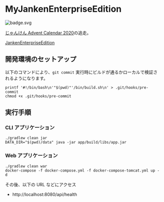 # MyJankenEnterpriseEdition

![badge.svg](https://github.com/marchin1989/MyJankenEnterpriseEdition/workflows/workflow/badge.svg)

[じゃんけん Advent Calendar 2020](https://qiita.com/advent-calendar/2020/janken)の追走。

[JankenEnterpriseEdition](https://github.com/os1ma/JankenEnterpriseEdition)

## 開発環境のセットアップ

以下のコマンドにより、`git commit` 実行時にビルドが通るかローカルで検証されるようになります。

```shell
printf '#!/bin/bash\n'"$(pwd)"'/bin/build.sh\n' > .git/hooks/pre-commit
chmod +x .git/hooks/pre-commit
```

## 実行手順

### CLI アプリケーション

```shell
./gradlew clean jar
DATA_DIR="$(pwd)/data" java -jar app/build/libs/app.jar
```

### Web アプリケーション

```shell
./gradlew clean war
docker-compose -f docker-compose.yml -f docker-compose-tomcat.yml up -d
```

その後、以下の URL などにアクセス

- http://localhost:8080/api/health

